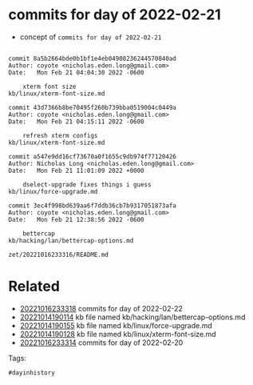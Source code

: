 # commits for day of 2022-02-21

- concept of `commits for day of 2022-02-21`

```

commit 8a5b2664bde0b1bf1e4eb04908236244570840ad
Author: coyote <nicholas.eden.long@gmail.com>
Date:   Mon Feb 21 04:04:30 2022 -0600

    xterm font size
kb/linux/xterm-font-size.md

commit 43d7366b8be70495f260b739bba0519004c0449a
Author: coyote <nicholas.eden.long@gmail.com>
Date:   Mon Feb 21 04:15:11 2022 -0600

    refresh xterm configs
kb/linux/xterm-font-size.md

commit a547e9dd16cf73670a0f1655c9db974f77120426
Author: Nicholas Long <nicholas.eden.long@gmail.com>
Date:   Mon Feb 21 11:01:09 2022 +0000

    dselect-upgrade fixes things i guess
kb/linux/force-upgrade.md

commit 3ec4f998bd639aa6f7ddb36cb7b9317051873afa
Author: coyote <nicholas.eden.long@gmail.com>
Date:   Mon Feb 21 12:38:56 2022 -0600

    bettercap
kb/hacking/lan/bettercap-options.md
```

` zet/20221016233316/README.md `

# Related

- [20221016233318](/zet/20221016233318/README.md) commits for day of 2022-02-22
- [20221014190114](/zet/20221014190114/README.md) kb file named kb/hacking/lan/bettercap-options.md
- [20221014190155](/zet/20221014190155/README.md) kb file named kb/linux/force-upgrade.md
- [20221014190128](/zet/20221014190128/README.md) kb file named kb/linux/xterm-font-size.md
- [20221016233314](/zet/20221016233314/README.md) commits for day of 2022-02-20

Tags:

    #dayinhistory
